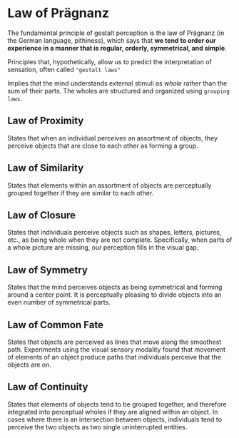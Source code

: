 # Law of Prägnanz

The fundamental principle of gestalt perception is the law of Prägnanz (in the German language, pithiness), which says that **we tend to order our experience in a manner that is regular, orderly, symmetrical, and simple**.

Principles that, hypothetically, allow us to predict the interpretation of sensation, often called `"gestalt laws"`

Implies that the mind understands external stimuli as _whole_ rather than the sum of their parts. The wholes are structured and organized using `grouping laws`.

## Law of Proximity

States that when an individual perceives an assortment of objects, they perceive objects that are close to each other as forming a group.

## Law of Similarity

States that elements within an assortment of objects are perceptually grouped together if they are similar to each other.

## Law of Closure

States that individuals perceive objects such as shapes, letters, pictures, etc., as being whole when they are not complete. Specifically, when parts of a whole picture are missing, our perception fills in the visual gap.

## Law of Symmetry

States that the mind perceives objects as being symmetrical and forming around a center point. It is perceptually pleasing to divide objects into an even number of symmetrical parts.

## Law of Common Fate

States that objects are perceived as lines that move along the smoothest path. Experiments using the visual sensory modality found that movement of elements of an object produce paths that individuals perceive that the objects are on.

## Law of Continuity

States that elements of objects tend to be grouped together, and therefore integrated into perceptual wholes if they are aligned within an object. In cases where there is an intersection between objects, individuals tend to perceive the two objects as two single uninterrupted entities.
